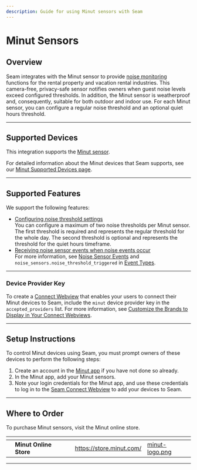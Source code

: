 ```yaml
---
description: Guide for using Minut sensors with Seam
---
```


# Minut Sensors

## Overview

Seam integrates with the Minut sensor to provide [noise monitoring](https://support.minut.com/en/articles/5291774-settings-and-thresholds#h_f83ac7d6c8) functions for the rental property and vacation rental industries. This camera-free, privacy-safe sensor notifies owners when guest noise levels exceed configured thresholds. In addition, the Minut sensor is weatherproof and, consequently, suitable for both outdoor and indoor use. For each Minut sensor, you can configure a regular noise threshold and an optional quiet hours threshold.

***

## Supported Devices

This integration supports the [Minut sensor](https://www.minut.com/product/features).

For detailed information about the Minut devices that Seam supports, see our [Minut Supported Devices page](https://www.seam.co/manufacturers/minut).

***

## Supported Features

We support the following features:

* [Configuring noise threshold settings](../products/noise-sensors/configure-noise-threshold-settings.md)\
  You can configure a maximum of two noise thresholds per Minut sensor. The first threshold is required and represents the regular threshold for the whole day. The second threshold is optional and represents the threshold for the quiet hours timeframe.
* [Receiving noise sensor events when noise events occur](../api-clients/events/)\
  For more information, see [Noise Sensor Events](../api-clients/events/#noise-sensor-events) and `noise_sensors.noise_threshold_triggered` in [Event Types](../api-clients/events/#event-types).

***

### Device Provider Key

To create a [Connect Webview](../core-concepts/connect-webviews/) that enables your users to connect their Minut devices to Seam, include the `minut` device provider key in the `accepted_providers` list. For more information, see [Customize the Brands to Display in Your Connect Webviews](../core-concepts/connect-webviews/customizing-connect-webviews.md#customize-the-brands-to-display-in-your-connect-webviews).

***

## Setup Instructions

To control Minut devices using Seam, you must prompt owners of these devices to perform the following steps:

1. Create an account in the [Minut app](https://www.minut.com/setup) if you have not done so already.
2. In the Minut app, add your Minut sensors.
3. Note your login credentials for the Minut app, and use these credentials to log in to the [Seam Connect Webview](../core-concepts/connect-webviews/) to add your devices to Seam.

***

## Where to Order

To purchase Minut sensors, visit the Minut online store.

<table data-view="cards"><thead><tr><th></th><th></th><th></th><th data-hidden data-card-target data-type="content-ref"></th><th data-hidden data-card-cover data-type="files"></th></tr></thead><tbody><tr><td></td><td><strong>Minut Online Store</strong></td><td></td><td><a href="https://store.minut.com/">https://store.minut.com/</a></td><td><a href="../.gitbook/assets/minut-logo.png">minut-logo.png</a></td></tr></tbody></table>

***
